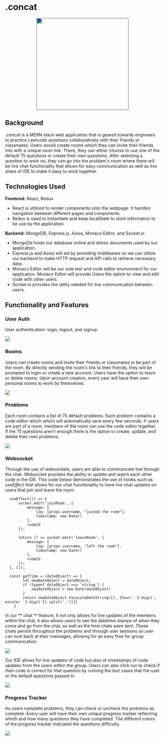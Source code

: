 # .concat
<p align="center">
  <img width="300" height="300" style="filter: invert(81%) sepia(11%) saturate(771%) hue-rotate(183deg) brightness(102%) contrast(97%);" src="https://github.com/jzhou45/.concat/blob/main/frontend/src/assets/images/concat_logo.png">
</p>

## Background 

.concat is a MERN stack web application that is geared towards engineers to practice Leetcode questions collaboratively with their friends or classmates. Users would create rooms which they can invite their friends into with a unique room link. There, they can either choose to use one of the default 75 questions or create their own questions. After selecting a question to work on, they can go into the problem's room where there will be live chat functionality that allows for easy communication as well as live share of IDE to make it easy to work together.    

## Technologies Used

**Frontend:** React, Redux

- React is utilized to render components onto the webpage. It handles navigation between different pages and components.
- Redux is used to instantiate and keep localState to store information to be use by the application.

**Backend:** MongoDB, Express.js, Axios, Monaco Editor, and Socket.io

- MongoDb hosts our database online and stores documents used by our application.
- Express.js and Axios will aid by providing middleware so we can utilize our backend to make HTTP request and API calls to retrieve necessary data.
- Monaco Editor will be our sole text and code editor environment for our application. Monaco Editor will provide Users the option to view and edit code with other users.
- Socket.io provides the utility needed for live communication between users.
                                                                     

## Functionality and Features

### User Auth 

User authentication: login, logout, and signup

![](https://github.com/jzhou45/.concat/blob/main/frontend/src/assets/images/user-auth.gif)

### Rooms 

Users can create rooms and invite their friends or classmates to be part of the room. By directly sending the room's link to their friends, they will be prompted to login or create a new account. Users have the option to leave or delete rooms. Upon account creation, every user will have their own personal rooms to work by themselves.

![](https://github.com/jzhou45/.concat/blob/main/frontend/src/assets/images/rooms.gif)

### Problems

Each room contains a list of 75 default problems. Each problem contains a code editor which which will automatically save every few seconds. If users are part of a room, members of the room can use the code editor together. If the 75 questions aren't enough there is the option to create, update, and delete their own problems.

![](https://github.com/jzhou45/.concat/blob/main/frontend/src/assets/images/problems.gif)


### Websocket
Through the use of websockets, users are able to communicate live through the chat. Websocket provides the ability to update and watch each other code in the IDE. This code below demonstrates the use of hooks such as *useEffect* that allows for our chat functionality to have live chat updates on users that join and leave the room.

```
  useEffect(() => {
      socket.emit('joinRoom', {
          message: {
              log: [props.username, "joined the room"],
              timestamp: new Date()
          },
          roomId
      });

      return () => socket.emit('leaveRoom', {
          message: {
              log: [props.username, "left the room"],
              timestamp: new Date()
          },
          roomId
      });
  }, []);
  
  const getTime = (dateObject) => {
        let newDateObject = dateObject;
        if (typeof dateObject === 'string') {
            newDateObject = new Date(dateObject)
        }
        return newDateObject.toLocaleDateString([], {hour: '2-digit', minute: '2-digit'}).split(',')[1]
    }
```
In our ** chat ** feature, it not only allows for live updates of the members within the chat, it also allows users to see the datetime stamps of when they come and go from the chat, as well as the time chats were sent. These chats persist throughout the problems and through user sessions so user can look back at their messages, allowing for an easy flow for group communication. 

![](https://github.com/jzhou45/.concat/blob/main/frontend/src/assets/images/chat.gif)

Our IDE allows for live updates of code but also of timestamps of code updates from the users within the group. Users can also click run to check if their code is correct for that question by running the test cases that the user or the default questions passed in. 

![](https://github.com/jzhou45/.concat/blob/main/frontend/src/assets/images/ide.gif)

### Progress Tracker

As users complete problems, they can check or uncheck the problems as complete. Every user will have their own unique progress tracker reflecting which and how many questions they have completed. The different colors of the progress tracker indicated the questions difficulty.

![](https://github.com/jzhou45/.concat/blob/main/frontend/src/assets/images/progress-tracker.gif)

